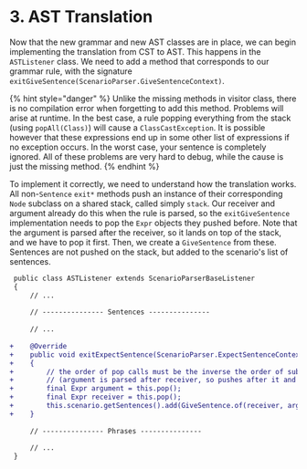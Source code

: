 # 3. AST Translation

Now that the new grammar and new AST classes are in place, we can begin implementing the translation from CST to AST. This happens in the `ASTListener` class. We need to add a method that corresponds to our grammar rule, with the signature `exitGiveSentence(ScenarioParser.GiveSentenceContext)`.

{% hint style="danger" %}
Unlike the missing methods in visitor class, there is no compilation error when forgetting to add this method. Problems will arise at runtime. In the best case, a rule popping everything from the stack \(using `popAll(Class)`\) will cause a `ClassCastException`. It is possible however that these expressions end up in some other list of expressions if no exception occurs. In the worst case, your sentence is completely ignored. All of these problems are very hard to debug, while the cause is just the missing method.
{% endhint %}

To implement it correctly, we need to understand how the translation works. All non-`Sentence` `exit*` methods push an instance of their corresponding `Node` subclass on a shared stack, called simply `stack`. Our receiver and argument already do this when the rule is parsed, so the `exitGiveSentence` implementation needs to pop the `Expr` objects they pushed before. Note that the argument is parsed after the receiver, so it lands on top of the stack, and we have to pop it first. Then, we create a `GiveSentence` from these. Sentences are not pushed on the stack, but added to the scenario's list of sentences.

```diff
 public class ASTListener extends ScenarioParserBaseListener
 {
     // ...
     
     // --------------- Sentences ---------------
     
     // ...
     
+    @Override
+    public void exitExpectSentence(ScenarioParser.ExpectSentenceContext ctx)
+    {
+        // the order of pop calls must be the inverse the order of subrules!
+        // (argument is parsed after receiver, so pushes after it and lands on top)
+        final Expr argument = this.pop();
+        final Expr receiver = this.pop();
+        this.scenario.getSentences().add(GiveSentence.of(receiver, argument));
+    }
     
     // --------------- Phrases ---------------
     
     // ...
 }
```

